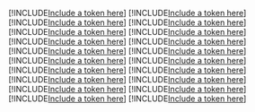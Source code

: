 [!INCLUDE[Include a token here](refs1522634325245/r1.md)]
[!INCLUDE[Include a token here](refs1522634325245/r2.md)]
[!INCLUDE[Include a token here](refs1522634325245/r3.md)]
[!INCLUDE[Include a token here](refs1522634325245/r4.md)]
[!INCLUDE[Include a token here](refs1522634325245/r5.md)]
[!INCLUDE[Include a token here](refs1522634325245/r6.md)]
[!INCLUDE[Include a token here](refs1522634325245/r7.md)]
[!INCLUDE[Include a token here](refs1522634325245/r8.md)]
[!INCLUDE[Include a token here](refs1522634325245/r9.md)]
[!INCLUDE[Include a token here](refs1522634325245/r10.md)]
[!INCLUDE[Include a token here](refs1522634325245/r11.md)]
[!INCLUDE[Include a token here](refs1522634325245/r12.md)]
[!INCLUDE[Include a token here](refs1522634325245/r13.md)]
[!INCLUDE[Include a token here](refs1522634325245/r14.md)]
[!INCLUDE[Include a token here](refs1522634325245/r15.md)]
[!INCLUDE[Include a token here](refs1522634325245/r16.md)]
[!INCLUDE[Include a token here](refs1522634325245/r17.md)]
[!INCLUDE[Include a token here](refs1522634325245/r18.md)]
[!INCLUDE[Include a token here](refs1522634325245/r19.md)]
[!INCLUDE[Include a token here](refs1522634325245/r20.md)]